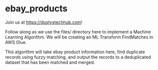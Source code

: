 # ebay_products
Join us at https://dustystechhub.com!

Follow along as we use the files/ directory here to implement a Machine Learning Algorithm. We will be creating an ML Transform FindMatches in AWS Glue.

This algorithm will take ebay product information here, find duplicate records using fuzzy matching, and output the records to a deduplicated dataset that has been matched and merged.
